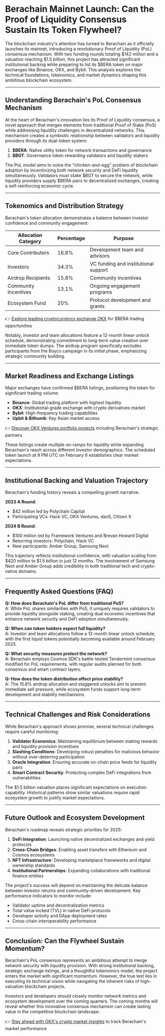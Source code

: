 # Berachain Mainnet Launch: Can the Proof of Liquidity Consensus Sustain Its Token Flywheel?

The blockchain industry's attention has turned to Berachain as it officially launches its mainnet, introducing a revolutionary Proof of Liquidity (PoL) consensus mechanism. With two funding rounds totaling $142 million and a valuation reaching $1.5 billion, this project has attracted significant institutional backing while preparing to list its $BERA token on major exchanges like Binance, OKX, and Bybit. This analysis explores the technical foundations, tokenomics, and market dynamics shaping this ambitious blockchain ecosystem.

---

## Understanding Berachain's PoL Consensus Mechanism

At the heart of Berachain's innovation lies its Proof of Liquidity consensus, a novel approach that merges elements from traditional Proof of Stake (PoS) while addressing liquidity challenges in decentralized networks. This mechanism creates a symbiotic relationship between validators and liquidity providers through its dual-token system:

1. **$BERA**: Native utility token for network transactions and governance
2. **$BGT**: Governance token rewarding validators and liquidity stakers

The PoL model aims to solve the "chicken-and-egg" problem of blockchain adoption by incentivizing both network security and DeFi liquidity simultaneously. Validators must stake $BGT to secure the network, while liquidity providers supply $BERA pairs to decentralized exchanges, creating a self-reinforcing economic cycle.

---

## Tokenomics and Distribution Strategy

Berachain's token allocation demonstrates a balance between investor confidence and community engagement:

| Allocation Category | Percentage | Purpose |
|---------------------|------------|---------|
| Core Contributors   | 16.8%      | Development team and advisors |
| Investors           | 34.3%      | VC funding and institutional support |
| Airdrop Recipients  | 15.8%      | Community incentives |
| Community Incentives| 13.1%      | Ongoing engagement programs |
| Ecosystem Fund      | 20%        | Protocol development and grants |

👉 [Explore leading cryptocurrency exchange OKX](https://bit.ly/okx-bonus) for $BERA trading opportunities

Notably, investor and team allocations feature a 12-month linear unlock schedule, demonstrating commitment to long-term value creation over immediate token dumps. The airdrop program specifically excludes participants from the Boyco campaign in its initial phase, emphasizing strategic community building.

---

## Market Readiness and Exchange Listings

Major exchanges have confirmed $BERA listings, positioning the token for significant trading volume:

- **Binance**: Global trading platform with highest liquidity
- **OKX**: Institutional-grade exchange with crypto derivatives market
- **Bybit**: High-frequency trading capabilities
- **Upbit & Bithumb**: Key Asian market access

👉 [Discover OKX Ventures portfolio projects](https://bit.ly/okx-bonus) including Berachain's strategic partners

These listings create multiple on-ramps for liquidity while expanding Berachain's reach across different investor demographics. The scheduled token launch at 9 PM UTC on February 6 establishes clear market expectations.

---

## Institutional Backing and Valuation Trajectory

Berachain's funding history reveals a compelling growth narrative:

**2023 A Round**:  
- $42 million led by Polychain Capital  
- Participating VCs: Hack VC, OKX Ventures, dao5, Citizen X  

**2024 B Round**:  
- $100 million led by Framework Ventures and Brevan Howard Digital  
- Returning investors: Polychain, Hack VC  
- New participants: Amber Group, Samsung Next  

This trajectory reflects institutional confidence, with valuation scaling from $420 million to $1.5 billion in just 12 months. The involvement of Samsung Next and Amber Group adds credibility in both traditional tech and crypto-native domains.

---

## Frequently Asked Questions (FAQ)

**Q: How does Berachain's PoL differ from traditional PoS?**  
A: While PoL shares similarities with PoS, it uniquely requires validators to provide liquidity alongside staking, creating dual economic incentives that enhance network security and DeFi adoption simultaneously.

**Q: When can token holders expect full liquidity?**  
A: Investor and team allocations follow a 12-month linear unlock schedule, with the first liquid tokens potentially becoming available around February 2025.

**Q: What security measures protect the network?**  
A: Berachain employs Cosmos SDK's battle-tested Tendermint consensus modified for PoL requirements, with regular audits planned for both consensus and smart contract layers.

**Q: How does the token distribution affect price stability?**  
A: The 15.8% airdrop allocation and staggered unlocks aim to prevent immediate sell pressure, while ecosystem funds support long-term development and stability mechanisms.

---

## Technical Challenges and Risk Considerations

While Berachain's approach shows promise, several technical challenges require careful monitoring:

1. **Validator Economics**: Maintaining equilibrium between staking rewards and liquidity provision incentives
2. **Slashing Conditions**: Developing robust penalties for malicious behavior without over-deterring participation
3. **Oracle Integration**: Ensuring accurate on-chain price feeds for liquidity pairs
4. **Smart Contract Security**: Protecting complex DeFi integrations from vulnerabilities

The $1.5 billion valuation places significant expectations on execution capability. Historical patterns show similar valuations require rapid ecosystem growth to justify market expectations.

---

## Future Outlook and Ecosystem Development

Berachain's roadmap reveals strategic priorities for 2025:

1. **DeFi Integration**: Launching native decentralized exchanges and yield protocols
2. **Cross-Chain Bridges**: Enabling asset transfers with Ethereum and Cosmos ecosystems
3. **NFT Infrastructure**: Developing marketplace frameworks and digital ownership standards
4. **Institutional Partnerships**: Expanding collaborations with traditional finance entities

The project's success will depend on maintaining the delicate balance between investor returns and community-driven development. Key performance indicators to monitor include:

- Validator uptime and decentralization metrics
- Total value locked (TVL) in native DeFi protocols
- Developer activity and DApp deployment rates
- Cross-chain interoperability performance

---

## Conclusion: Can the Flywheel Sustain Momentum?

Berachain's PoL consensus represents an ambitious attempt to merge network security with liquidity provision. With strong institutional backing, strategic exchange listings, and a thoughtful tokenomics model, the project enters the market with significant momentum. However, the true test lies in executing its technical vision while navigating the inherent risks of high-valuation blockchain projects.

Investors and developers should closely monitor network metrics and ecosystem development over the coming quarters. The coming months will reveal whether this innovative consensus mechanism can create lasting value in the competitive blockchain landscape.

👉 [Stay ahead with OKX's crypto market insights](https://bit.ly/okx-bonus) to track Berachain's market performance